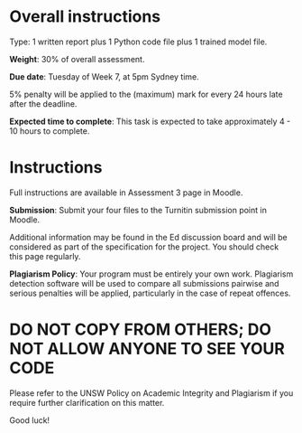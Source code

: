 # Overall instructions
Type: 1 written report plus 1 Python code file plus 1 trained model file.

**Weight**: 30% of overall assessment.

**Due date**: Tuesday of Week 7, at 5pm Sydney time.

5% penalty will be applied to the (maximum) mark for every 24 hours late after 
the deadline.

**Expected time to complete**: This task is expected to take approximately 4 - 
10 hours to complete. 

# Instructions
Full instructions are available in Assessment 3 page in Moodle.

**Submission**: Submit your four files to the Turnitin submission point in 
Moodle.

Additional information may be found in the Ed discussion board and will be 
considered as part of the specification for the project. You should check this 
page regularly.

**Plagiarism Policy**: Your program must be entirely your own work. Plagiarism 
detection software will be used to compare all submissions pairwise and serious 
penalties will be applied, particularly in the case of repeat offences.

# DO NOT COPY FROM OTHERS; DO NOT ALLOW ANYONE TO SEE YOUR CODE

Please refer to the UNSW Policy on Academic Integrity and Plagiarism if you 
require further clarification on this matter.

Good luck!